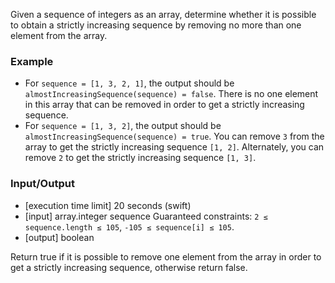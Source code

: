 Given a sequence of integers as an array, determine whether it is possible to obtain a strictly increasing sequence by removing no more than one element from the array.

### Example

* For `sequence = [1, 3, 2, 1]`, the output should be `almostIncreasingSequence(sequence) = false`.
There is no one element in this array that can be removed in order to get a strictly increasing sequence.
* For `sequence = [1, 3, 2]`, the output should be `almostIncreasingSequence(sequence) = true`.
You can remove `3` from the array to get the strictly increasing sequence `[1, 2]`. Alternately, you can remove `2` to get the strictly increasing sequence `[1, 3]`.

### Input/Output

* [execution time limit] 20 seconds (swift)
* [input] array.integer sequence
Guaranteed constraints:
`2 ≤ sequence.length ≤ 105`,
`-105 ≤ sequence[i] ≤ 105`.
* [output] boolean

Return true if it is possible to remove one element from the array in order to get a strictly increasing sequence, otherwise return false.

